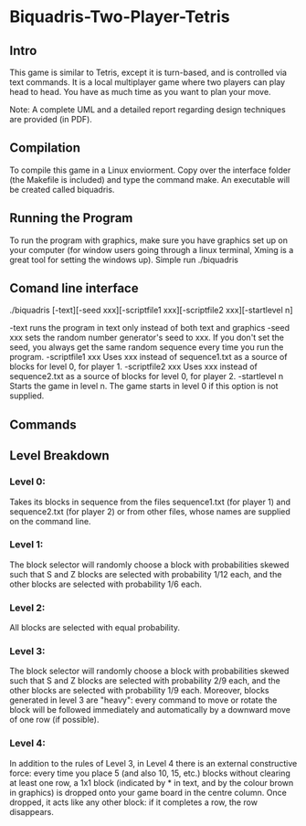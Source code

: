 # Biquadris-Two-Player-Tetris

## Intro
This game is similar to Tetris, except it is turn-based, and is controlled via text commands. 
It is a local multiplayer game where two players can play head to head.
You have as much time as you want to plan your move.

Note: A complete UML and a detailed report regarding design techniques are provided (in PDF).

## Compilation
To compile this game in a Linux enviorment. Copy over the interface folder (the Makefile is included) and type the command make.
An executable will be created called biquadris.

## Running the Program 
To run the program with graphics, make sure you have graphics set up on your computer (for window users going through a linux 
terminal, Xming is a great tool for setting the windows up). Simple run ./biquadris

## Comand line interface
./biquadris [-text][-seed xxx][-scriptfile1 xxx][-scriptfile2 xxx][-startlevel n]

-text runs the program in text only instead of both text and graphics
-seed xxx sets the random number generator's seed to xxx. If you don't set the seed, you
 always get the same random sequence every time you run the program.
-scriptfile1 xxx Uses xxx instead of sequence1.txt as a source of blocks for level 0, for
 player 1.
-scriptfile2 xxx Uses xxx instead of sequence2.txt as a source of blocks for level 0, for
 player 2.
-startlevel n Starts the game in level n. The game starts in level 0 if this option is not
 supplied.

## Commands


## Level Breakdown

### Level 0: 
Takes its blocks in sequence from the files sequence1.txt (for player 1) and sequence2.txt (for player 2) 
or from other files, whose names are supplied on the command line.

### Level 1: 
The block selector will randomly choose a block with probabilities skewed such that
S and Z blocks are selected with probability 1/12 each, and the other blocks are selected with
probability 1/6 each.

### Level 2: 
All blocks are selected with equal probability.

### Level 3: 
The block selector will randomly choose a block with probabilities skewed such that
S and Z blocks are selected with probability 2/9 each, and the other blocks are selected with
probability 1/9 each. Moreover, blocks generated in level 3 are "heavy": every command to
move or rotate the block will be followed immediately and automatically by a downward move
of one row (if possible).

### Level 4:
In addition to the rules of Level 3, in Level 4 there is an external constructive force:
every time you place 5 (and also 10, 15, etc.) blocks without clearing at least one row, a
1x1 block (indicated by * in text, and by the colour brown in graphics) is dropped onto your
game board in the centre column. Once dropped, it acts like any other block: if it completes
a row, the row disappears. 
